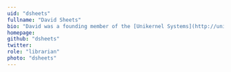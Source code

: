 ```yaml
---
uid: "dsheets"
fullname: "David Sheets"
bio: "David was a founding member of the [Unikernel Systems](http://unikernel.com/) team and is now a developer at [Docker](https://www.docker.com/). He maintains a variety of Mirage libraries around networking and storage."
homepage:
github: "dsheets"
twitter:
role: "librarian"
photo: "dsheets"
---
```

